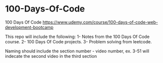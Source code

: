 # 100-Days-Of-Code
100 Days Of Code
https://www.udemy.com/course/100-days-of-code-web-development-bootcamp

This repo will include the following:
1- Notes from the 100 Days Of Code course.
2- 100 Days Of Code projects.
3- Problem solving from leetcode.

Naming should include the section number - video number, ex. 3-51 will indecate the second video in the third section
